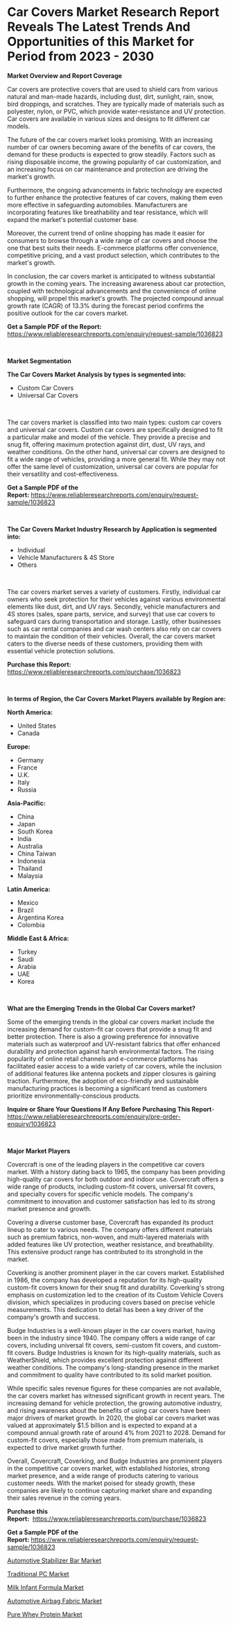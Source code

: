<p><h1>Car Covers Market Research Report Reveals The Latest Trends And Opportunities of this Market for Period from 2023 - 2030</h1></p><p><strong>Market Overview and Report Coverage</strong></p>
<p><p>Car covers are protective covers that are used to shield cars from various natural and man-made hazards, including dust, dirt, sunlight, rain, snow, bird droppings, and scratches. They are typically made of materials such as polyester, nylon, or PVC, which provide water-resistance and UV protection. Car covers are available in various sizes and designs to fit different car models.</p><p>The future of the car covers market looks promising. With an increasing number of car owners becoming aware of the benefits of car covers, the demand for these products is expected to grow steadily. Factors such as rising disposable income, the growing popularity of car customization, and an increasing focus on car maintenance and protection are driving the market's growth.</p><p>Furthermore, the ongoing advancements in fabric technology are expected to further enhance the protective features of car covers, making them even more effective in safeguarding automobiles. Manufacturers are incorporating features like breathability and tear resistance, which will expand the market's potential customer base.</p><p>Moreover, the current trend of online shopping has made it easier for consumers to browse through a wide range of car covers and choose the one that best suits their needs. E-commerce platforms offer convenience, competitive pricing, and a vast product selection, which contributes to the market's growth.</p><p>In conclusion, the car covers market is anticipated to witness substantial growth in the coming years. The increasing awareness about car protection, coupled with technological advancements and the convenience of online shopping, will propel this market's growth. The projected compound annual growth rate (CAGR) of 13.3% during the forecast period confirms the positive outlook for the car covers market.</p></p>
<p><strong>Get a Sample PDF of the Report:</strong> <a href="https://www.reliableresearchreports.com/enquiry/request-sample/1036823">https://www.reliableresearchreports.com/enquiry/request-sample/1036823</a></p>
<p>&nbsp;</p>
<p><strong>Market Segmentation</strong></p>
<p><strong>The Car Covers Market Analysis by types is segmented into:</strong></p>
<p><ul><li>Custom Car Covers</li><li>Universal Car Covers</li></ul></p>
<p>&nbsp;</p>
<p><p>The car covers market is classified into two main types: custom car covers and universal car covers. Custom car covers are specifically designed to fit a particular make and model of the vehicle. They provide a precise and snug fit, offering maximum protection against dirt, dust, UV rays, and weather conditions. On the other hand, universal car covers are designed to fit a wide range of vehicles, providing a more general fit. While they may not offer the same level of customization, universal car covers are popular for their versatility and cost-effectiveness.</p></p>
<p><strong>Get a Sample PDF of the Report:</strong>&nbsp;<a href="https://www.reliableresearchreports.com/enquiry/request-sample/1036823">https://www.reliableresearchreports.com/enquiry/request-sample/1036823</a></p>
<p>&nbsp;</p>
<p><strong>The Car Covers Market Industry Research by Application is segmented into:</strong></p>
<p><ul><li>Individual</li><li>Vehicle Manufacturers & 4S Store</li><li>Others</li></ul></p>
<p>&nbsp;</p>
<p><p>The car covers market serves a variety of customers. Firstly, individual car owners who seek protection for their vehicles against various environmental elements like dust, dirt, and UV rays. Secondly, vehicle manufacturers and 4S stores (sales, spare parts, service, and survey) that use car covers to safeguard cars during transportation and storage. Lastly, other businesses such as car rental companies and car wash centers also rely on car covers to maintain the condition of their vehicles. Overall, the car covers market caters to the diverse needs of these customers, providing them with essential vehicle protection solutions.</p></p>
<p><strong>Purchase this Report:</strong>&nbsp; <a href="https://www.reliableresearchreports.com/purchase/1036823">https://www.reliableresearchreports.com/purchase/1036823</a></p>
<p>&nbsp;</p>
<p><strong>In terms of Region, the Car Covers Market Players available by Region are:</strong></p>
<p>
    <p> <strong> North America: </strong>
        <ul>
            <li>United States</li>
            <li>Canada</li>
        </ul>
        </p> 
    <p> <strong> Europe: </strong>
        <ul>
            <li>Germany</li>
            <li>France</li>
            <li>U.K.</li>
            <li>Italy</li>
            <li>Russia</li>
        </ul>
        </p> 
    <p> <strong> Asia-Pacific: </strong>
        <ul>
            <li>China</li>
            <li>Japan</li>
            <li>South Korea</li>
            <li>India</li>
            <li>Australia</li>
            <li>China Taiwan</li>
            <li>Indonesia</li>
            <li>Thailand</li>
            <li>Malaysia</li>
        </ul>
        </p> 
    <p> <strong> Latin America: </strong>
        <ul>
            <li>Mexico</li>
            <li>Brazil</li>
            <li>Argentina Korea</li>
            <li>Colombia</li>
        </ul>
        </p> 
    <p> <strong> Middle East & Africa: </strong>
        <ul>
            <li>Turkey</li>
            <li>Saudi</li>
            <li>Arabia</li>
            <li>UAE</li>
            <li>Korea</li>
        </ul>
    </p>
    </p>
<p>&nbsp;</p>
<p><strong>What are the Emerging Trends in the Global Car Covers market?</strong></p>
<p><p>Some of the emerging trends in the global car covers market include the increasing demand for custom-fit car covers that provide a snug fit and better protection. There is also a growing preference for innovative materials such as waterproof and UV-resistant fabrics that offer enhanced durability and protection against harsh environmental factors. The rising popularity of online retail channels and e-commerce platforms has facilitated easier access to a wide variety of car covers, while the inclusion of additional features like antenna pockets and zipper closures is gaining traction. Furthermore, the adoption of eco-friendly and sustainable manufacturing practices is becoming a significant trend as customers prioritize environmentally-conscious products.</p></p>
<p><strong>Inquire or Share Your Questions If Any Before Purchasing This Report</strong>- <a href="https://www.reliableresearchreports.com/enquiry/pre-order-enquiry/1036823">https://www.reliableresearchreports.com/enquiry/pre-order-enquiry/1036823</a></p>
<p>&nbsp;</p>
<p><strong>Major Market Players</strong></p>
<p><p>Covercraft is one of the leading players in the competitive car covers market. With a history dating back to 1965, the company has been providing high-quality car covers for both outdoor and indoor use. Covercraft offers a wide range of products, including custom-fit covers, universal fit covers, and specialty covers for specific vehicle models. The company's commitment to innovation and customer satisfaction has led to its strong market presence and growth.</p><p>Covering a diverse customer base, Covercraft has expanded its product lineup to cater to various needs. The company offers different materials such as premium fabrics, non-woven, and multi-layered materials with added features like UV protection, weather resistance, and breathability. This extensive product range has contributed to its stronghold in the market.</p><p>Coverking is another prominent player in the car covers market. Established in 1986, the company has developed a reputation for its high-quality custom-fit covers known for their snug fit and durability. Coverking's strong emphasis on customization led to the creation of its Custom Vehicle Covers division, which specializes in producing covers based on precise vehicle measurements. This dedication to detail has been a key driver of the company's growth and success.</p><p>Budge Industries is a well-known player in the car covers market, having been in the industry since 1940. The company offers a wide range of car covers, including universal fit covers, semi-custom fit covers, and custom-fit covers. Budge Industries is known for its high-quality materials, such as WeatherShield, which provides excellent protection against different weather conditions. The company's long-standing presence in the market and commitment to quality have contributed to its solid market position.</p><p>While specific sales revenue figures for these companies are not available, the car covers market has witnessed significant growth in recent years. The increasing demand for vehicle protection, the growing automotive industry, and rising awareness about the benefits of using car covers have been major drivers of market growth. In 2020, the global car covers market was valued at approximately $1.5 billion and is expected to expand at a compound annual growth rate of around 4% from 2021 to 2028. Demand for custom-fit covers, especially those made from premium materials, is expected to drive market growth further.</p><p>Overall, Covercraft, Coverking, and Budge Industries are prominent players in the competitive car covers market, with established histories, strong market presence, and a wide range of products catering to various customer needs. With the market poised for steady growth, these companies are likely to continue capturing market share and expanding their sales revenue in the coming years.</p></p>
<p><strong>Purchase this Report:</strong>&nbsp;&nbsp;<a href="https://www.reliableresearchreports.com/purchase/1036823">https://www.reliableresearchreports.com/purchase/1036823</a></p>
<p></p>
<p><strong>Get a Sample PDF of the Report:</strong>&nbsp;<a href="https://www.reliableresearchreports.com/enquiry/request-sample/1036823">https://www.reliableresearchreports.com/enquiry/request-sample/1036823</a></p>
<p><p><a href="https://github.com/ChiragRP21/Market-Research-Report-List-1/blob/main/automotive-stabilizer-bar-market.md">Automotive Stabilizer Bar Market</a></p><p><a href="https://medium.com/@minnieebert2827/traditional-pc-market-analysis-and-sze-forecasted-for-period-from-2023-to-2030-645dbe997740">Traditional PC Market</a></p><p><a href="https://www.linkedin.com/pulse/milk-infant-formula-market-share-amp-new-wke9e/">Milk Infant Formula Market</a></p><p><a href="https://github.com/ChiragRp1/Market-Research-Report-List-1/blob/main/automotive-airbag-fabric-market.md">Automotive Airbag Fabric Market</a></p><p><a href="https://www.linkedin.com/pulse/pure-whey-protein-market-size-share-amp-trends-analysis-3qlie/">Pure Whey Protein Market</a></p></p>